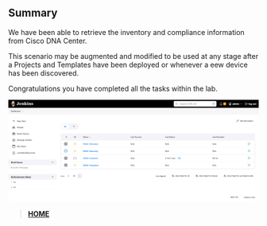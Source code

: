 
## Summary

We have been able to retrieve the inventory and compliance information from Cisco DNA Center. 

This scenario may be augmented and modified to be used at any stage after a Projects and Templates have been deployed or whenever a eew device has been discovered. 

Congratulations you have completed all the tasks within the lab.

![json](images/Jenkins_Item_Dashboard_3.png?raw=true "Import JSON")

> [**HOME**](../README.md)